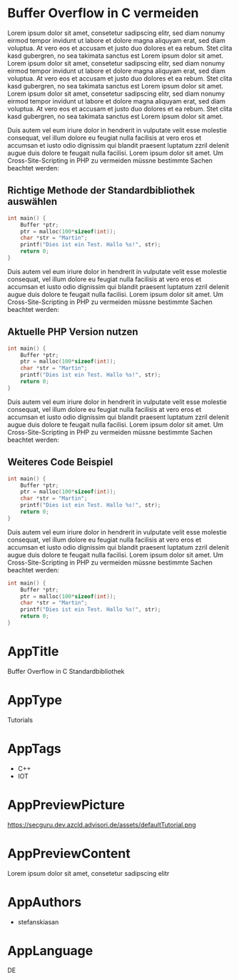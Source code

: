 # Buffer Overflow in C vermeiden
Lorem ipsum dolor sit amet, consetetur sadipscing elitr, sed diam nonumy eirmod tempor invidunt ut labore et dolore magna aliquyam erat, sed diam voluptua. At vero eos et accusam et justo duo dolores et ea rebum. Stet clita kasd gubergren, no sea takimata sanctus est Lorem ipsum dolor sit amet. Lorem ipsum dolor sit amet, consetetur sadipscing elitr, sed diam nonumy eirmod tempor invidunt ut labore et dolore magna aliquyam erat, sed diam voluptua. At vero eos et accusam et justo duo dolores et ea rebum. Stet clita kasd gubergren, no sea takimata sanctus est Lorem ipsum dolor sit amet. Lorem ipsum dolor sit amet, consetetur sadipscing elitr, sed diam nonumy eirmod tempor invidunt ut labore et dolore magna aliquyam erat, sed diam voluptua. At vero eos et accusam et justo duo dolores et ea rebum. Stet clita kasd gubergren, no sea takimata sanctus est Lorem ipsum dolor sit amet.   

Duis autem vel eum iriure dolor in hendrerit in vulputate velit esse molestie consequat, vel illum dolore eu feugiat nulla facilisis at vero eros et accumsan et iusto odio dignissim qui blandit praesent luptatum zzril delenit augue duis dolore te feugait nulla facilisi. Lorem ipsum dolor sit amet.
Um Cross-Site-Scripting in PHP zu vermeiden müssne bestimmte Sachen beachtet werden:
## Richtige Methode der Standardbibliothek auswählen
```C
int main() {
    Buffer *ptr;
    ptr = malloc(100*sizeof(int));
    char *str = "Martin";
    printf("Dies ist ein Test. Hallo %s!", str);
    return 0;
}
```

Duis autem vel eum iriure dolor in hendrerit in vulputate velit esse molestie consequat, vel illum dolore eu feugiat nulla facilisis at vero eros et accumsan et iusto odio dignissim qui blandit praesent luptatum zzril delenit augue duis dolore te feugait nulla facilisi. Lorem ipsum dolor sit amet.
Um Cross-Site-Scripting in PHP zu vermeiden müssne bestimmte Sachen beachtet werden:
## Aktuelle PHP Version nutzen
```C
int main() {
    Buffer *ptr;
    ptr = malloc(100*sizeof(int));
    char *str = "Martin";
    printf("Dies ist ein Test. Hallo %s!", str);
    return 0;
}
```

Duis autem vel eum iriure dolor in hendrerit in vulputate velit esse molestie consequat, vel illum dolore eu feugiat nulla facilisis at vero eros et accumsan et iusto odio dignissim qui blandit praesent luptatum zzril delenit augue duis dolore te feugait nulla facilisi. Lorem ipsum dolor sit amet.
Um Cross-Site-Scripting in PHP zu vermeiden müssne bestimmte Sachen beachtet werden:
## Weiteres Code Beispiel
```C
int main() {
    Buffer *ptr;
    ptr = malloc(100*sizeof(int));
    char *str = "Martin";
    printf("Dies ist ein Test. Hallo %s!", str);
    return 0;
}
```

Duis autem vel eum iriure dolor in hendrerit in vulputate velit esse molestie consequat, vel illum dolore eu feugiat nulla facilisis at vero eros et accumsan et iusto odio dignissim qui blandit praesent luptatum zzril delenit augue duis dolore te feugait nulla facilisi. Lorem ipsum dolor sit amet.
Um Cross-Site-Scripting in PHP zu vermeiden müssne bestimmte Sachen beachtet werden:
```C
int main() {
    Buffer *ptr;
    ptr = malloc(100*sizeof(int));
    char *str = "Martin";
    printf("Dies ist ein Test. Hallo %s!", str);
    return 0;
}
```
# AppTitle
Buffer Overflow in C Standardbibliothek

# AppType
Tutorials

# AppTags
- C++
- IOT

# AppPreviewPicture
https://secguru.dev.azcld.advisori.de/assets/defaultTutorial.png

# AppPreviewContent
Lorem ipsum dolor sit amet, consetetur sadipscing elitr

# AppAuthors
- stefanskiasan

# AppLanguage
DE


